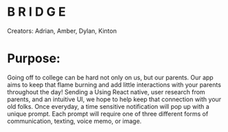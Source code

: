 # B R I D G E

Creators: Adrian, Amber, Dylan, Kinton

# Purpose:

Going off to college can be hard not only on us, but our parents. Our app aims to keep that flame burning and add little interactions with your parents throughout the day! Sending a Using React native, user research from parents, and an intuitive UI, we hope to help keep that connection with your old folks. Once everyday, a time sensitive notification will pop up with a unique prompt. Each prompt will require one of three different forms of communication, texting, voice memo, or image. 